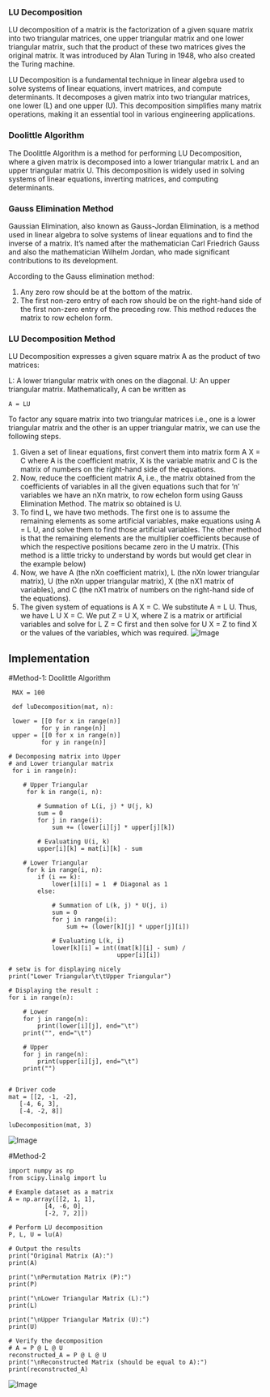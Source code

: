 ### LU Decomposition

LU decomposition of a matrix is the factorization of a given square matrix into two triangular matrices, one upper triangular matrix and one lower triangular matrix, such that the product of these two matrices gives the original matrix. It was introduced by Alan Turing in 1948, who also created the Turing machine.

LU Decomposition is a fundamental technique in linear algebra used to solve systems of linear equations, invert matrices, and compute determinants. It decomposes a given matrix into two triangular matrices, one lower (L) and one upper (U). This decomposition simplifies many matrix operations, making it an essential tool in various engineering applications.

### Doolittle Algorithm
The Doolittle Algorithm is a method for performing LU Decomposition, where a given matrix is decomposed into a lower triangular matrix L and an upper triangular matrix U. This decomposition is widely used in solving systems of linear equations, inverting matrices, and computing determinants.


### Gauss Elimination Method
Gaussian Elimination, also known as Gauss-Jordan Elimination, is a method used in linear algebra to solve systems of linear equations and to find the inverse of a matrix. It’s named after the mathematician Carl Friedrich Gauss and also the mathematician Wilhelm Jordan, who made significant contributions to its development.

According to the Gauss elimination method:

1. Any zero row should be at the bottom of the matrix.
2. The first non-zero entry of each row should be on the right-hand side of the first non-zero entry of the preceding row. This method reduces the matrix to row echelon form.


### LU Decomposition Method
LU Decomposition expresses a given square matrix A as the product of two matrices:

L: A lower triangular matrix with ones on the diagonal.
U: An upper triangular matrix. Mathematically, A can be written as

    A = LU  

To factor any square matrix into two triangular matrices i.e., one is a lower triangular matrix and the other is an upper triangular matrix, we can use the following steps.

1. Given a set of linear equations, first convert them into matrix form A X = C where A is the coefficient matrix, X is the variable matrix and C is the matrix of numbers on the right-hand side of the equations.
2. Now, reduce the coefficient matrix A, i.e., the matrix obtained from the coefficients of variables in all the given equations such that for ‘n’ variables we have an nXn matrix, to row echelon form using Gauss Elimination Method. The matrix so obtained is U.
3. To find L, we have two methods. The first one is to assume the remaining elements as some artificial variables, make equations using A = L U, and solve them to find those artificial variables. The other method is that the remaining elements are the multiplier coefficients because of which the respective positions became zero in the U matrix. (This method is a little tricky to understand by words but would get clear in the example below)
4. Now, we have A (the nXn coefficient matrix), L (the nXn lower triangular matrix), U (the nXn upper triangular matrix), X (the nX1 matrix of variables), and C (the nX1 matrix of numbers on the right-hand side of the equations).
5. The given system of equations is A X = C. We substitute A = L U. Thus, we have L U X = C. We put Z = U X, where Z is a matrix or artificial variables and solve for L Z = C first and then solve for U X = Z to find X or the values of the variables, which was required.
![Image](https://github.com/user-attachments/assets/fd1eb717-bc88-454d-96da-eee5a788f839)

## Implementation
#Method-1: Doolittle Algorithm

     MAX = 100

     def luDecomposition(mat, n):

     lower = [[0 for x in range(n)]
             for y in range(n)]
     upper = [[0 for x in range(n)]
             for y in range(n)]

    # Decomposing matrix into Upper
    # and Lower triangular matrix
     for i in range(n):

        # Upper Triangular
         for k in range(i, n):

            # Summation of L(i, j) * U(j, k)
            sum = 0
            for j in range(i):
                sum += (lower[i][j] * upper[j][k])

            # Evaluating U(i, k)
            upper[i][k] = mat[i][k] - sum

        # Lower Triangular
         for k in range(i, n):
            if (i == k):
                lower[i][i] = 1  # Diagonal as 1
            else:

                # Summation of L(k, j) * U(j, i)
                sum = 0
                for j in range(i):
                    sum += (lower[k][j] * upper[j][i])

                # Evaluating L(k, i)
                lower[k][i] = int((mat[k][i] - sum) /
                                  upper[i][i])

    # setw is for displaying nicely
    print("Lower Triangular\t\tUpper Triangular")

    # Displaying the result :
    for i in range(n):

        # Lower
        for j in range(n):
            print(lower[i][j], end="\t")
        print("", end="\t")

        # Upper
        for j in range(n):
            print(upper[i][j], end="\t")
        print("")


    # Driver code
    mat = [[2, -1, -2],
       [-4, 6, 3],
       [-4, -2, 8]]

    luDecomposition(mat, 3)

![Image](https://github.com/user-attachments/assets/34f7e257-6823-45b2-a96c-81dff4f4dad1)


  
#Method-2

    import numpy as np
    from scipy.linalg import lu

    # Example dataset as a matrix
    A = np.array([[2, 1, 1],
              [4, -6, 0],
              [-2, 7, 2]])

    # Perform LU decomposition
    P, L, U = lu(A)

    # Output the results
    print("Original Matrix (A):")
    print(A)

    print("\nPermutation Matrix (P):")
    print(P)

    print("\nLower Triangular Matrix (L):")
    print(L)

    print("\nUpper Triangular Matrix (U):")
    print(U)

    # Verify the decomposition
    # A = P @ L @ U
    reconstructed_A = P @ L @ U
    print("\nReconstructed Matrix (should be equal to A):")
    print(reconstructed_A)
![Image](https://github.com/user-attachments/assets/f0335531-ca12-403c-ac90-2b046ab3d995)




